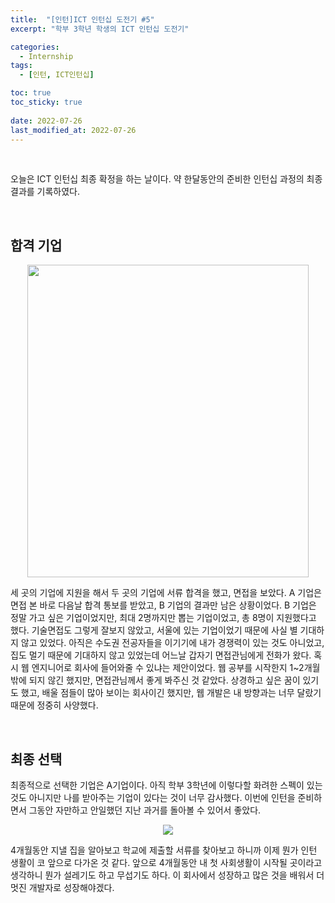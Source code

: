 ```yaml
---
title:  "[인턴]ICT 인턴십 도전기 #5"
excerpt: "학부 3학년 학생의 ICT 인턴십 도전기"

categories:
  - Internship
tags:
  - [인턴, ICT인턴십]

toc: true
toc_sticky: true
 
date: 2022-07-26
last_modified_at: 2022-07-26
---
```


<br>

오늘은 ICT 인턴십 최종 확정을 하는 날이다. 
약 한달동안의 준비한 인턴십 과정의 최종 결과를 기록하였다.

<br>

## 합격 기업

<p align="center">
  <img src="https://user-images.githubusercontent.com/84084372/180999979-8a7b6bdb-e1e9-4164-8970-2d7196ddfc20.png" width="450px" height="500px">
</p>


세 곳의 기업에 지원을 해서 두 곳의 기업에 서류 합격을 했고, 면접을 보았다. 
A 기업은 면접 본 바로 다음날 합격 통보를 받았고, B 기업의 결과만 남은 상황이었다. 
B 기업은 정말 가고 싶은 기업이었지만, 최대 2명까지만 뽑는 기업이었고, 총 8명이 지원했다고 했다. 
기술면접도 그렇게 잘보지 않았고, 서울에 있는 기업이었기 때문에 사실 별 기대하지 않고 있었다. 
아직은 수도권 전공자들을 이기기에 내가 경쟁력이 있는 것도 아니었고, 집도 멀기 때문에 기대하지 않고 있었는데 어느날 갑자기 면접관님에게 전화가 왔다. 
혹시 웹 엔지니어로 회사에 들어와줄 수 있냐는 제안이었다. 
웹 공부를 시작한지 1~2개월밖에 되지 않긴 했지만, 면접관님께서 좋게 봐주신 것 같았다. 
상경하고 싶은 꿈이 있기도 했고, 배울 점들이 많아 보이는 회사이긴 했지만, 웹 개발은 내 방향과는 너무 달랐기 때문에 정중히 사양했다. 

<br>

## 최종 선택
최종적으로 선택한 기업은 A기업이다. 
아직 학부 3학년에 이렇다할 화려한 스펙이 있는 것도 아니지만 나를 받아주는 기업이 있다는 것이 너무 감사했다. 
이번에 인턴을 준비하면서 그동안 자만하고 안일했던 지난 과거를 돌아볼 수 있어서 좋았다. 

<p align="center"><img src="https://user-images.githubusercontent.com/84084372/180997877-ab15a87a-0269-4131-a234-6645f4ea0058.png"></p>

4개월동안 지낼 집을 알아보고 학교에 제출할 서류를 찾아보고 하니까 이제 뭔가 인턴 생활이 코 앞으로 다가온 것 같다.
앞으로 4개월동안 내 첫 사회생활이 시작될 곳이라고 생각하니 뭔가 설레기도 하고 무섭기도 하다. 
이 회사에서 성장하고 많은 것을 배워서 더 멋진 개발자로 성장해야겠다.

